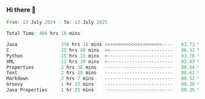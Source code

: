 ### Hi there 👋

<!--
**luoxuanzao/luoxuanzao** is a ✨ _special_ ✨ repository because its `README.md` (this file) appears on your GitHub profile.

Here are some ideas to get you started:

- 🔭 I’m currently working on ...
- 🌱 I’m currently learning ...
- 👯 I’m looking to collaborate on ...
- 🤔 I’m looking for help with ...
- 💬 Ask me about ...
- 📫 How to reach me: ...
- 😄 Pronouns: ...
- ⚡ Fun fact: ...
-->

<!--START_SECTION:waka-->

```rust
From: 13 July 2024 - To: 13 July 2025

Total Time: 406 hrs 16 mins

Java                336 hrs 16 mins >>>>>>>>>>>>>>>>>>>>>----   82.73 %
C                   25 hrs 40 mins  >>-----------------------   06.31 %
Python              15 hrs 15 mins  >------------------------   03.76 %
XML                 11 hrs 30 mins  >------------------------   02.83 %
Properties          2 hrs 36 mins   -------------------------   00.64 %
Text                2 hrs 28 mins   -------------------------   00.61 %
Markdown            2 hrs 7 mins    -------------------------   00.52 %
Groovy              1 hr 33 mins    -------------------------   00.38 %
Java Properties     1 hr 25 mins    -------------------------   00.35 %
```

<!--END_SECTION:waka-->